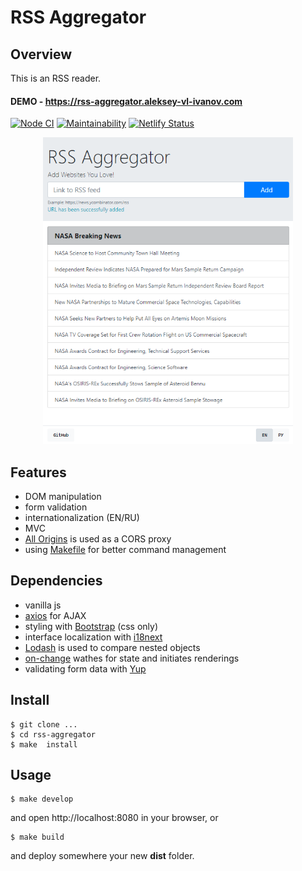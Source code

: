 # RSS Aggregator

## Overview

This is an RSS reader.

#### DEMO - https://rss-aggregator.aleksey-vl-ivanov.com

[![Node CI](https://github.com/alekseyvlivanov/rss-aggregator/workflows/Node%20CI/badge.svg)](https://github.com/alekseyvlivanov/rss-aggregator/actions)
[![Maintainability](https://api.codeclimate.com/v1/badges/b0ba463df67dfab87af8/maintainability)](https://codeclimate.com/github/alekseyvlivanov/rss-aggregator/maintainability)
[![Netlify Status](https://api.netlify.com/api/v1/badges/80053436-aca1-4a86-94dd-0b0d4373684b/deploy-status)](https://app.netlify.com/sites/rss-aggregator-aleksey-vl-ivanov/deploys)

<div align="center">
<img src="rss-aggregator.png" width="400px">
</div>

## Features

- DOM manipulation
- form validation
- internationalization (EN/RU)
- MVC
- [All Origins](https://github.com/gnuns/allorigins) is used as a CORS proxy
- using [Makefile](https://makefile.site) for better command management

## Dependencies

- vanilla js
- [axios](https://github.com/axios/axios) for AJAX
- styling with [Bootstrap](https://getbootstrap.com) (css only)
- interface localization with [i18next](https://www.i18next.com)
- [Lodash](https://github.com/lodash/lodash) is used to compare nested objects
- [on-change](https://github.com/sindresorhus/on-change) wathes for state and initiates renderings
- validating form data with [Yup](https://github.com/jquense/yup)

## Install

```
$ git clone ...
$ cd rss-aggregator
$ make  install
```

## Usage

```
$ make develop
```

and open http://localhost:8080 in your browser, or

```
$ make build
```

and deploy somewhere your new **dist** folder.
